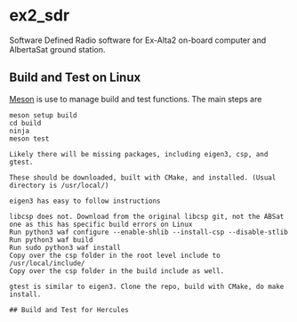 # ex2_sdr
Software Defined Radio software for Ex-Alta2 on-board computer and AlbertaSat ground station.

## Build and Test on Linux

[Meson](https://mesonbuild.com/index.html) is use to manage build and test functions. The main steps are

```
meson setup build
cd build
ninja
meson test

Likely there will be missing packages, including eigen3, csp, and gtest.

These should be downloaded, built with CMake, and installed. (Usual directory is /usr/local/)

eigen3 has easy to follow instructions

libcsp does not. Download from the original libcsp git, not the ABSat one as this has specific build errors on Linux
Run python3 waf configure --enable-shlib --install-csp --disable-stlib
Run python3 waf build
Run sudo python3 waf install
Copy over the csp folder in the root level include to /usr/local/include/
Copy over the csp folder in the build include as well.

gtest is similar to eigen3. Clone the repo, build with CMake, do make install.
    
## Build and Test for Hercules
